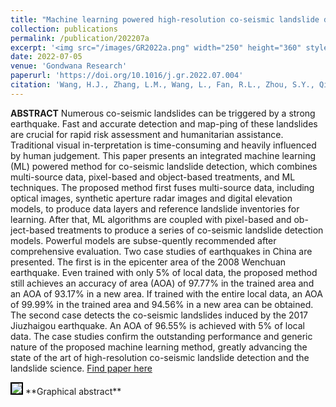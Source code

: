 ```yaml
---
title: "Machine learning powered high-resolution co-seismic landslide detection"
collection: publications
permalink: /publication/202207a
excerpt: '<img src="/images/GR2022a.png" width="250" height="360" style="float:right"> <strong>Highlights:</strong><br> 1. An integrated machine-learning co-seismic landslide detection method has been developed. <br>2. The new method combines multi-source data and pixel- and object-based treatments.<br>3. The influence of training data size on detection performance is systematically investigated.<br>4. The proposed method exhibits outstanding performance in two earthquake case studies.'
date: 2022-07-05
venue: 'Gondwana Research'
paperurl: 'https://doi.org/10.1016/j.gr.2022.07.004'
citation: 'Wang, H.J., Zhang, L.M., Wang, L., Fan, R.L., Zhou, S.Y., Qiang, Y.J., Peng, M., 2022. Machine learning powered high-resolution co-seismic landslide detection. <i>Gondwana Research</i>.'
---
```

**ABSTRACT**  Numerous co-seismic landslides can be triggered by a strong earthquake. Fast and accurate detection and map-ping of these landslides are crucial for rapid risk assessment and humanitarian assistance. Traditional visual in-terpretation is time-consuming and heavily influenced by human judgement. This paper presents an integrated machine learning (ML) powered method for co-seismic landslide detection, which combines multi-source data, pixel-based and object-based treatments, and ML techniques. The proposed method first fuses multi-source data, including optical images, synthetic aperture radar images and digital elevation models, to produce data layers and reference landslide inventories for learning. After that, ML algorithms are coupled with pixel-based and ob-ject-based treatments to produce a series of co-seismic landslide detection models. Powerful models are subse-quently recommended after comprehensive evaluation. Two case studies of earthquakes in China are presented. The first is in the epicenter area of the 2008 Wenchuan earthquake. Even trained with only 5% of local data, the proposed method still achieves an accuracy of area (AOA) of 97.77% in the trained area and an AOA of 93.17% in a new area. If trained with the entire local data, an AOA of 99.99% in the trained area and 94.56% in a new area can be obtained. The second case detects the co-seismic landslides induced by the 2017 Jiuzhaigou earthquake. An AOA of 96.55% is achieved with 5% of local data. The case studies confirm the outstanding performance and generic nature of the proposed machine learning method, greatly advancing the state of the art of high-resolution co-seismic landslide detection and the landslide science.
[Find paper here](https://doi.org/10.1016/j.gr.2022.07.004)

<img src="https://ars.els-cdn.com/content/image/1-s2.0-S1342937X22002064-ga1_lrg.jpg" style="border:2px solid black">
**Graphical abstract**
